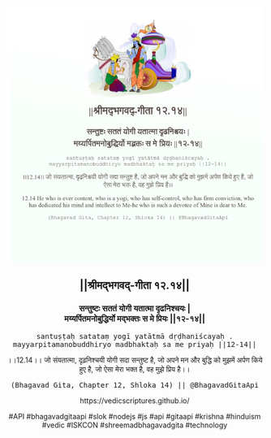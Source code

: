 <img src="../../asset/BG_12_14.png"/>
<center><h2>||श्रीमद्‍भगवद्‍-गीता १२.१४||</h2>
<h3>सन्तुष्टः सततं योगी यतात्मा दृढनिश्चयः |<br/>मय्यर्पितमनोबुद्धिर्यो मद्भक्तः स मे प्रियः ||१२-१४||</h3>
<pre>santuṣṭaḥ satataṃ yogī yatātmā dṛḍhaniścayaḥ .<br/>mayyarpitamanobuddhiryo madbhaktaḥ sa me priyaḥ ||12-14||</pre>
<p>।।12.14।। जो संयतात्मा, दृढ़निश्चयी योगी सदा सन्तुष्ट है, जो अपने मन और बुद्धि को मुझमें अर्पण किये हुए है, जो ऐसा मेरा भक्त है, वह मुझे प्रिय है।।</p>
<pre>(Bhagavad Gita, Chapter 12, Shloka 14) || @BhagavadGitaApi</pre><p>https://vedicscriptures.github.io/</p><p>#API #bhagavadgitaapi #slok #nodejs #js #api #gitaapi #krishna #hinduism #vedic #ISKCON #shreemadbhagavadgita #technology</p></center>